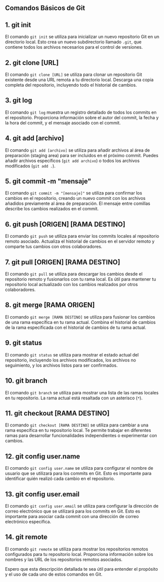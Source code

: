 ## Comandos Básicos de Git
## 1. git init

El comando `git init` se utiliza para inicializar un nuevo repositorio Git en un directorio local. Esto crea un nuevo subdirectorio llamado `.git`, que contiene todos los archivos necesarios para el control de versiones.

## 2. git clone [URL]

El comando `git clone [URL]` se utiliza para clonar un repositorio Git existente desde una URL remota a tu directorio local. Descarga una copia completa del repositorio, incluyendo todo el historial de cambios.

## 3. git log

El comando `git log` muestra un registro detallado de todos los commits en el repositorio. Proporciona información sobre el autor del commit, la fecha y la hora del commit, y el mensaje asociado con el commit.

## 4. git add [archivo]

El comando `git add [archivo]` se utiliza para añadir archivos al área de preparación (staging area) para ser incluidos en el próximo commit. Puedes añadir archivos específicos (`git add archivo`) o todos los archivos modificados (`git add .`).

## 5. git commit -m "mensaje"

El comando `git commit -m "[mensaje]"` se utiliza para confirmar los cambios en el repositorio, creando un nuevo commit con los archivos añadidos previamente al área de preparación. El mensaje entre comillas describe los cambios realizados en el commit.

## 6. git push [ORIGEN] [RAMA DESTINO]

El comando `git push` se utiliza para enviar los commits locales al repositorio remoto asociado. Actualiza el historial de cambios en el servidor remoto y comparte tus cambios con otros colaboradores.

## 7. git pull [ORIGEN] [RAMA DESTINO]

El comando `git pull` se utiliza para descargar los cambios desde el repositorio remoto y fusionarlos con tu rama local. Es útil para mantener tu repositorio local actualizado con los cambios realizados por otros colaboradores.

## 8. git merge [RAMA ORIGEN]

El comando `git merge [RAMA DESTINO]` se utiliza para fusionar los cambios de una rama específica en tu rama actual. Combina el historial de cambios de la rama especificada con el historial de cambios de tu rama actual.

## 9. git status

El comando `git status` se utiliza para mostrar el estado actual del repositorio, incluyendo los archivos modificados, los archivos no seguimiento, y los archivos listos para ser confirmados.

## 10. git branch

El comando `git branch` se utiliza para mostrar una lista de las ramas locales en tu repositorio. La rama actual está resaltada con un asterisco (`*`).

## 11. git checkout [RAMA DESTINO]

El comando `git checkout [RAMA DESTINO]` se utiliza para cambiar a una rama específica en tu repositorio local. Te permite trabajar en diferentes ramas para desarrollar funcionalidades independientes o experimentar con cambios.

## 12. git config user.name

El comando `git config user.name` se utiliza para configurar el nombre de usuario que se utilizará para los commits en Git. Esto es importante para identificar quién realizó cada cambio en el repositorio.

## 13. git config user.email

El comando `git config user.email` se utiliza para configurar la dirección de correo electrónico que se utilizará para los commits en Git. Esto es importante para asociar cada commit con una dirección de correo electrónico específica.

## 14. git remote

El comando `git remote` se utiliza para mostrar los repositorios remotos configurados para tu repositorio local. Proporciona información sobre los nombres y las URL de los repositorios remotos asociados.

Espero que esta descripción detallada te sea útil para entender el propósito y el uso de cada uno de estos comandos en Git.
